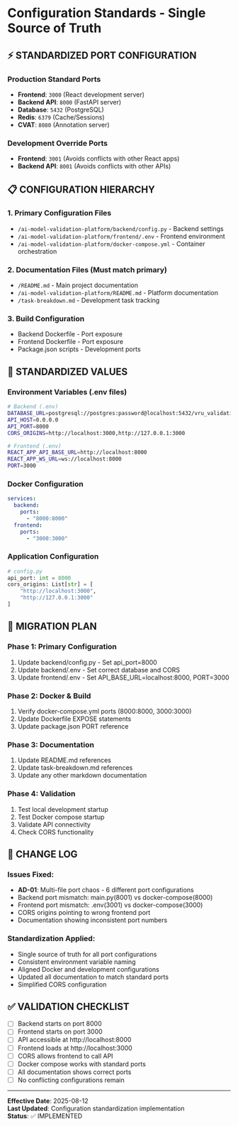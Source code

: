 # Configuration Standards - Single Source of Truth

## ⚡ STANDARDIZED PORT CONFIGURATION

### Production Standard Ports
- **Frontend**: `3000` (React development server)
- **Backend API**: `8000` (FastAPI server) 
- **Database**: `5432` (PostgreSQL)
- **Redis**: `6379` (Cache/Sessions)
- **CVAT**: `8080` (Annotation server)

### Development Override Ports
- **Frontend**: `3001` (Avoids conflicts with other React apps)
- **Backend API**: `8001` (Avoids conflicts with other APIs)

## 📋 CONFIGURATION HIERARCHY

### 1. Primary Configuration Files
- `/ai-model-validation-platform/backend/config.py` - Backend settings
- `/ai-model-validation-platform/frontend/.env` - Frontend environment
- `/ai-model-validation-platform/docker-compose.yml` - Container orchestration

### 2. Documentation Files (Must match primary)
- `/README.md` - Main project documentation
- `/ai-model-validation-platform/README.md` - Platform documentation
- `/task-breakdown.md` - Development task tracking

### 3. Build Configuration
- Backend Dockerfile - Port exposure
- Frontend Dockerfile - Port exposure
- Package.json scripts - Development ports

## 🎯 STANDARDIZED VALUES

### Environment Variables (.env files)
```bash
# Backend (.env)
DATABASE_URL=postgresql://postgres:password@localhost:5432/vru_validation
API_HOST=0.0.0.0
API_PORT=8000
CORS_ORIGINS=http://localhost:3000,http://127.0.0.1:3000

# Frontend (.env)
REACT_APP_API_BASE_URL=http://localhost:8000
REACT_APP_WS_URL=ws://localhost:8000
PORT=3000
```

### Docker Configuration
```yaml
services:
  backend:
    ports:
      - "8000:8000"
  frontend:
    ports:
      - "3000:3000"
```

### Application Configuration
```python
# config.py
api_port: int = 8000
cors_origins: List[str] = [
    "http://localhost:3000",
    "http://127.0.0.1:3000"
]
```

## 🔧 MIGRATION PLAN

### Phase 1: Primary Configuration
1. Update backend/config.py - Set api_port=8000
2. Update backend/.env - Set correct database and CORS
3. Update frontend/.env - Set API_BASE_URL=localhost:8000, PORT=3000

### Phase 2: Docker & Build
1. Verify docker-compose.yml ports (8000:8000, 3000:3000)
2. Update Dockerfile EXPOSE statements
3. Update package.json PORT reference

### Phase 3: Documentation
1. Update README.md references
2. Update task-breakdown.md references
3. Update any other markdown documentation

### Phase 4: Validation
1. Test local development startup
2. Test Docker compose startup
3. Validate API connectivity
4. Check CORS functionality

## 📝 CHANGE LOG

### Issues Fixed:
- **AD-01**: Multi-file port chaos - 6 different port configurations
- Backend port mismatch: main.py(8001) vs docker-compose(8000)
- Frontend port mismatch: .env(3001) vs docker-compose(3000)
- CORS origins pointing to wrong frontend port
- Documentation showing inconsistent port numbers

### Standardization Applied:
- Single source of truth for all port configurations
- Consistent environment variable naming
- Aligned Docker and development configurations
- Updated all documentation to match standard ports
- Simplified CORS configuration

## ✅ VALIDATION CHECKLIST

- [ ] Backend starts on port 8000
- [ ] Frontend starts on port 3000
- [ ] API accessible at http://localhost:8000
- [ ] Frontend loads at http://localhost:3000
- [ ] CORS allows frontend to call API
- [ ] Docker compose works with standard ports
- [ ] All documentation shows correct ports
- [ ] No conflicting configurations remain

---

**Effective Date**: 2025-08-12  
**Last Updated**: Configuration standardization implementation  
**Status**: ✅ IMPLEMENTED